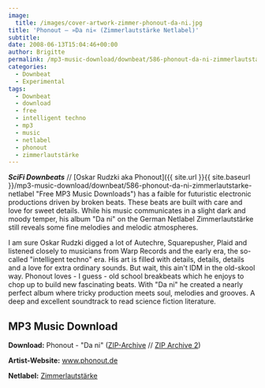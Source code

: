 ```yaml
---
image:
  title: /images/cover-artwork-zimmer-phonout-da-ni.jpg
title: 'Phonout – »Da ni« (Zimmerlautstärke Netlabel)'
subtitle: 
date: 2008-06-13T15:04:46+00:00
author: Brigitte
permalink: /mp3-music-download/downbeat/586-phonout-da-ni-zimmerlautstarke-netlabel
categories:
  - Downbeat
  - Experimental
tags:
  - Downbeat
  - download
  - free
  - intelligent techno
  - mp3
  - music
  - netlabel
  - phonout
  - zimmerlautstärke
---
```

***SciFi Downbeats*** // [Oskar Rudzki aka Phonout]({{ site.url }}{{ site.baseurl }}/mp3-music-download/downbeat/586-phonout-da-ni-zimmerlautstarke-netlabel "Free MP3 Music Downloads") has a faible for futuristic electronic productions driven by broken beats. These beats are built with care and love for sweet details. While his music communicates in a slight dark and moody temper, his album "Da ni" on the German Netlabel Zimmerlautstärke still reveals some fine melodies and melodic atmospheres.<!--more-->

<!--adsense-->

I am sure Oskar Rudzki digged a lot of Autechre, Squarepusher, Plaid and listened closely to musicians from Warp Records and the early era, the so-called "intelligent techno" era. His art is filled with details, details, details and a love for extra ordinary sounds. But wait, this ain't IDM in the old-skool way. Phonout loves - I guess - old school breakbeats which he enjoys to chop up to build new fascinating beats. With "Da ni" he created a nearly perfect album where tricky production meets soul, melodies and grooves. A deep and excellent soundtrack to read science fiction literature.

## MP3 Music Download

**Download:** Phonout - "Da ni" ([ZIP-Archive](http://www.archive.org/compress/ZIMMER023) // [ZIP Archive 2](http://www.subflow.net/psycoded/ZIMMER023.zip))
  
**Artist-Website:** <a href="http://www.phonout.de" target="_blank">www.phonout.de</a>
  
**Netlabel:** <a href="http://zimmer-records.blogspot.com" target="_blank">Zimmerlautstärke</a>